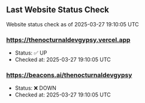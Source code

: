 ## Last Website Status Check

<!-- GitHub Action will update the section below -->
Website status check as of 2025-03-27 19:10:05 UTC

### https://thenocturnaldevgypsy.vercel.app
- Status: ✅ UP
- Checked at: 2025-03-27 19:10:05 UTC

### https://beacons.ai/thenocturnaldevgypsy
- Status: ❌ DOWN
- Checked at: 2025-03-27 19:10:05 UTC


<!-- End of GitHub Action update section -->
